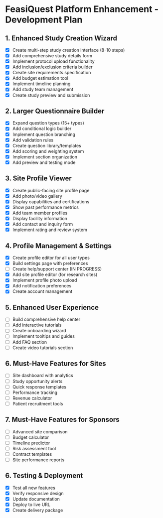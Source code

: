 # FeasiQuest Platform Enhancement - Development Plan

## 1. Enhanced Study Creation Wizard
- [x] Create multi-step study creation interface (8-10 steps)
- [x] Add comprehensive study details form
- [x] Implement protocol upload functionality
- [x] Add inclusion/exclusion criteria builder
- [x] Create site requirements specification
- [x] Add budget estimation tool
- [x] Implement timeline planning
- [x] Add study team management
- [x] Create study preview and submission

## 2. Larger Questionnaire Builder
- [x] Expand question types (15+ types)
- [x] Add conditional logic builder
- [x] Implement question branching
- [x] Add validation rules
- [x] Create question library/templates
- [x] Add scoring and weighting system
- [x] Implement section organization
- [x] Add preview and testing mode

## 3. Site Profile Viewer
- [x] Create public-facing site profile page
- [x] Add photo/video gallery
- [x] Display capabilities and certifications
- [x] Show past performance metrics
- [x] Add team member profiles
- [x] Display facility information
- [x] Add contact and inquiry form
- [x] Implement rating and review system

## 4. Profile Management & Settings
- [x] Create profile editor for all user types
- [x] Build settings page with preferences
- [ ] Create help/support center (IN PROGRESS)
- [x] Add site profile editor (for research sites)
- [x] Implement profile photo upload
- [x] Add notification preferences
- [x] Create account management

## 5. Enhanced User Experience
- [ ] Build comprehensive help center
- [ ] Add interactive tutorials
- [ ] Create onboarding wizard
- [ ] Implement tooltips and guides
- [ ] Add FAQ section
- [ ] Create video tutorials section

## 6. Must-Have Features for Sites
- [ ] Site dashboard with analytics
- [ ] Study opportunity alerts
- [ ] Quick response templates
- [ ] Performance tracking
- [ ] Revenue calculator
- [ ] Patient recruitment tools

## 7. Must-Have Features for Sponsors
- [ ] Advanced site comparison
- [ ] Budget calculator
- [ ] Timeline predictor
- [ ] Risk assessment tool
- [ ] Contract templates
- [ ] Site performance reports

## 6. Testing & Deployment
- [x] Test all new features
- [x] Verify responsive design
- [x] Update documentation
- [x] Deploy to live URL
- [x] Create delivery package